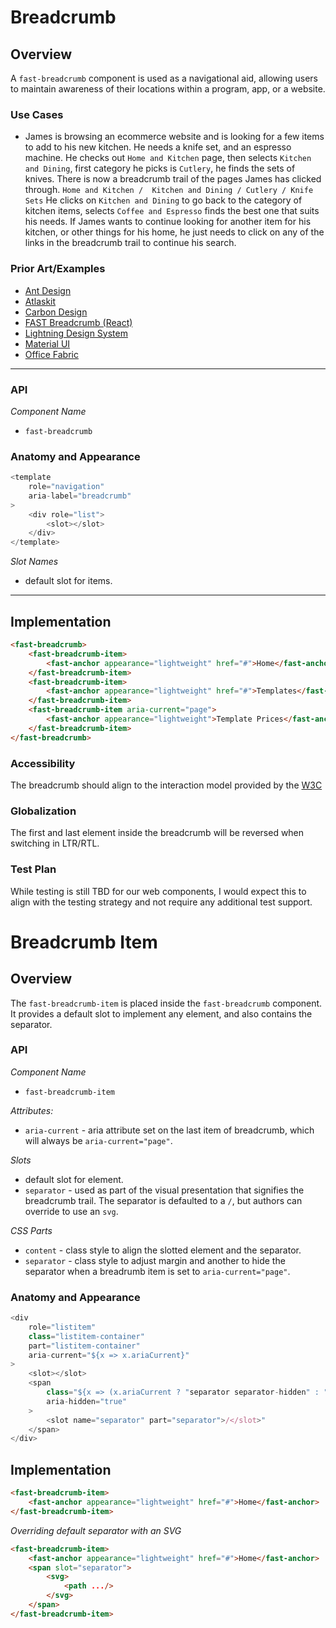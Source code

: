 # Breadcrumb

## Overview
A `fast-breadcrumb` component is used as a navigational aid, allowing users to maintain awareness of their locations within a program, app, or a website.

### Use Cases
- James is browsing an ecommerce website and is looking for a few items to add to his new kitchen. He needs a knife set, and an espresso machine. He checks out `Home and Kitchen` page, then selects `Kitchen and Dining`, first category he picks is `Cutlery`, he finds the sets of knives. There is now a breadcrumb trail of the pages James has clicked through. `Home and Kitchen /  Kitchen and Dining / Cutlery / Knife Sets`
He clicks on `Kitchen and Dining` to go back to the category of kitchen items, selects `Coffee and Espresso` finds the best one that suits his needs. If James wants to continue looking for another item for his kitchen, or other things for his home, he just needs to click on any of the links in the breadcrumb trail to continue his search.

### Prior Art/Examples
- [Ant Design](https://ant.design/components/breadcrumb/)
- [Atlaskit](https://atlaskit.atlassian.com/packages/core/breadcrumbs)
- [Carbon Design](https://www.carbondesignsystem.com/components/breadcrumb/code/)
- [FAST Breadcrumb (React)](https://www.npmjs.com/package/@microsoft/fast-components-react-msft)
- [Lightning Design System](https://www.lightningdesignsystem.com/components/breadcrumbs/#site-main-content)
- [Material UI](https://material-ui.com/components/breadcrumbs/)
- [Office Fabric](https://developer.microsoft.com/en-us/fluentui#/controls/web/breadcrumb)

---

### API

*Component Name*
- `fast-breadcrumb`

### Anatomy and Appearance

```ts
<template
    role="navigation"
    aria-label="breadcrumb"
>
    <div role="list">
        <slot></slot>
    </div>
</template>
```

*Slot Names*
- default slot for items.

---

## Implementation

```html
<fast-breadcrumb>
    <fast-breadcrumb-item>
        <fast-anchor appearance="lightweight" href="#">Home</fast-anchor>
    </fast-breadcrumb-item>
    <fast-breadcrumb-item>
        <fast-anchor appearance="lightweight" href="#">Templates</fast-anchor>
    </fast-breadcrumb-item>
    <fast-breadcrumb-item aria-current="page">
        <fast-anchor appearance="lightweight">Template Prices</fast-anchor>
    </fast-breadcrumb-item>
</fast-breadcrumb>
```

### Accessibility

The breadcrumb should align to the interaction model provided by the [W3C](https://www.w3.org/TR/wai-aria-practices/#breadcrumb)

### Globalization

The first and last element inside the breadcrumb will be reversed when switching in LTR/RTL.

### Test Plan

While testing is still TBD for our web components, I would expect this to align with the testing strategy and not require any additional test support.



# Breadcrumb Item

## Overview

The `fast-breadcrumb-item` is placed inside the `fast-breadcrumb` component. It provides a default slot to implement any element, and also contains the separator.

### API

*Component Name*
- `fast-breadcrumb-item`

 *Attributes:*
- `aria-current` - aria attribute set on the last item of breadcrumb, which will always be `aria-current="page"`.

*Slots*
- default slot for element.
- `separator` - used as part of the visual presentation that signifies the breadcrumb trail. The separator is defaulted to a `/`, but authors can override to use an `svg`.

*CSS Parts*
- `content` - class style to align the slotted element and the separator.
- `separator` - class style to adjust margin and another to hide the separator when a breadrumb item is set to `aria-current="page"`.

### Anatomy and Appearance

```ts
<div
    role="listitem"
    class="listitem-container"
    part="listitem-container"
    aria-current="${x => x.ariaCurrent}"
>
    <slot></slot>
    <span
        class="${x => (x.ariaCurrent ? "separator separator-hidden" : "separator")}"
        aria-hidden="true"
    >
        <slot name="separator" part="separator">/</slot>"
    </span>
</div>
```

## Implementation

```html
<fast-breadcrumb-item>
    <fast-anchor appearance="lightweight" href="#">Home</fast-anchor>
</fast-breadcrumb-item>
```

*Overriding default separator with an SVG*

```html
<fast-breadcrumb-item>
    <fast-anchor appearance="lightweight" href="#">Home</fast-anchor>
    <span slot="separator">
        <svg>
            <path .../>
        </svg>
    </span>
</fast-breadcrumb-item>
```
